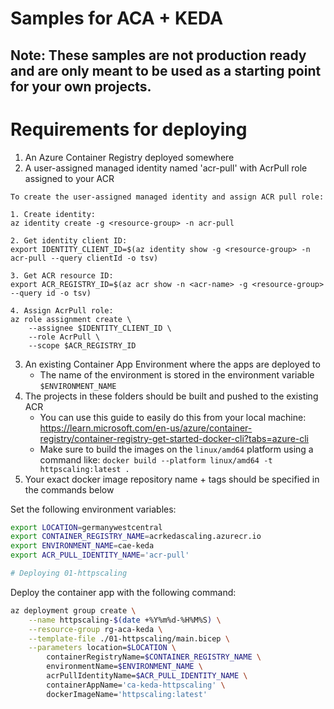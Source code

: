 # Samples for ACA + KEDA

## Note: These samples are not production ready and are only meant to be used as a starting point for your own projects.

# Requirements for deploying

1. An Azure Container Registry deployed somewhere
2. A user-assigned managed identity named 'acr-pull' with AcrPull role assigned to your ACR
```
To create the user-assigned managed identity and assign ACR pull role:

1. Create identity:
az identity create -g <resource-group> -n acr-pull

2. Get identity client ID:
export IDENTITY_CLIENT_ID=$(az identity show -g <resource-group> -n acr-pull --query clientId -o tsv)

3. Get ACR resource ID: 
export ACR_REGISTRY_ID=$(az acr show -n <acr-name> -g <resource-group> --query id -o tsv)

4. Assign AcrPull role:
az role assignment create \
    --assignee $IDENTITY_CLIENT_ID \
    --role AcrPull \
    --scope $ACR_REGISTRY_ID
```
3. An existing Container App Environment where the apps are deployed to
    - The name of the environment is stored in the environment variable `$ENVIRONMENT_NAME`
4. The projects in these folders should be built and pushed to the existing ACR
    - You can use this guide to easily do this from your local machine: https://learn.microsoft.com/en-us/azure/container-registry/container-registry-get-started-docker-cli?tabs=azure-cli
    - Make sure to build the images on the `linux/amd64` platform using a command like: `docker build --platform linux/amd64 -t httpscaling:latest .`
5. Your exact docker image repository name + tags should be specified in the commands below

Set the following environment variables:

```bash
export LOCATION=germanywestcentral
export CONTAINER_REGISTRY_NAME=acrkedascaling.azurecr.io
export ENVIRONMENT_NAME=cae-keda
export ACR_PULL_IDENTITY_NAME='acr-pull'

# Deploying 01-httpscaling
```
Deploy the container app with the following command:

```bash
az deployment group create \
    --name httpscaling-$(date +%Y%m%d-%H%M%S) \
    --resource-group rg-aca-keda \
    --template-file ./01-httpscaling/main.bicep \
    --parameters location=$LOCATION \
        containerRegistryName=$CONTAINER_REGISTRY_NAME \
        environmentName=$ENVIRONMENT_NAME \
        acrPullIdentityName=$ACR_PULL_IDENTITY_NAME \
        containerAppName='ca-keda-httpscaling' \
        dockerImageName='httpscaling:latest'
```